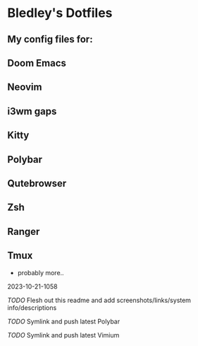 # Bledley's Dotfiles

## My config files for:

## Doom Emacs
## Neovim
## i3wm gaps
## Kitty
## Polybar
## Qutebrowser
## Zsh
## Ranger
## Tmux

+ probably more..

2023-10-21-1058

*TODO* Flesh out this readme and add screenshots/links/system info/descriptions

*TODO* Symlink and push latest Polybar

*TODO* Symlink and push latest Vimium
